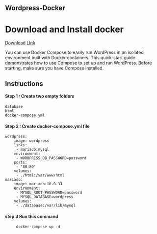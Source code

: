 ## Wordpress-Docker
# Download and Install docker 

  [Download LInk](https://www.docker.com/)

You can use Docker Compose to easily run WordPress in an isolated environment built with Docker containers. This quick-start guide demonstrates how to use Compose to set up and run WordPress. Before starting, make sure you have Compose installed.

## Instructions 

#### Step 1 : Create two empty folders 
```
database
html
docker-compose.yml
```


#### Step 2 : Create docker-compose.yml file
```
wordpress:
    image: wordpress
    links:
     - mariadb:mysql
    environment:
     - WORDPRESS_DB_PASSWORD=password
    ports:
     - "80:80"
    volumes:
     - ./html:/var/www/html
mariadb:
    image: mariadb:10.0.33
    environment:
     - MYSQL_ROOT_PASSWORD=password
     - MYSQL_DATABASE=wordpress
    volumes:
     - ./database:/var/lib/mysql
```
#### step 3 Run this command
         docker-compose up -d
